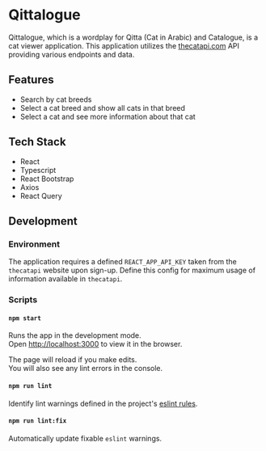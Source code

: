 # Qittalogue

Qittalogue, which is a wordplay for Qitta (Cat in Arabic) and Catalogue, is a cat viewer application. This application utilizes the [thecatapi.com](https://thecatapi.com/) API providing various endpoints and data.

## Features

* Search by cat breeds
* Select a cat breed and show all cats in that breed
* Select a cat and see more information about that cat

## Tech Stack

* React
* Typescript
* React Bootstrap
* Axios
* React Query
## Development

### Environment

The application requires a defined `REACT_APP_API_KEY` taken from the `thecatapi` website upon sign-up. Define this config for maximum usage of information available in `thecatapi`.

### Scripts

#### `npm start`

Runs the app in the development mode.\
Open [http://localhost:3000](http://localhost:3000) to view it in the browser.

The page will reload if you make edits.\
You will also see any lint errors in the console.

#### `npm run lint`

Identify lint warnings defined in the project's [eslint rules](./.eslintrc).

#### `npm run lint:fix`

Automatically update fixable `eslint` warnings.
